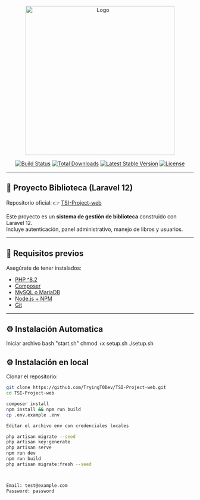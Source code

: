 
<p align="center">
  <a href="https://www.youtube.com/watch?v=yIpxrDfX6ek" target="_blank">
    <img src="https://pnganime.com/images/download/luffy-gear-5-colored-transparent-png" width="400" alt="Logo">
  </a>
</p>

<p align="center">
<a href="https://github.com/laravel/framework/actions"><img src="https://github.com/laravel/framework/workflows/tests/badge.svg" alt="Build Status"></a>
<a href="https://packagist.org/packages/laravel/framework"><img src="https://img.shields.io/packagist/dt/laravel/framework" alt="Total Downloads"></a>
<a href="https://packagist.org/packages/laravel/framework"><img src="https://img.shields.io/packagist/v/laravel/framework" alt="Latest Stable Version"></a>
<a href="https://packagist.org/packages/laravel/framework"><img src="https://img.shields.io/packagist/l/laravel/framework" alt="License"></a>
</p>

---

## 📖 Proyecto Biblioteca (Laravel 12)

Repositorio oficial: 👉 [TSI-Project-web](https://github.com/TryingT0Dev/TSI-Project-web)  

Este proyecto es un **sistema de gestión de biblioteca** construido con Laravel 12.  
Incluye autenticación, panel administrativo, manejo de libros y usuarios.  

---

## 🚀 Requisitos previos

Asegúrate de tener instalados:

- [PHP ^8.2](https://www.php.net/)
- [Composer](https://getcomposer.org/)
- [MySQL o MariaDB](https://www.mysql.com/)
- [Node.js + NPM](https://nodejs.org/)
- [Git](https://git-scm.com/)

---
## ⚙️ Instalación Automatica
Iniciar archivo bash "start.sh"
chmod +x setup.sh
./setup.sh

## ⚙️ Instalación en local

Clonar el repositorio:

```bash
git clone https://github.com/TryingT0Dev/TSI-Project-web.git
cd TSI-Project-web

composer install
npm install && npm run build
cp .env.example .env

Editar el archivo env con credenciales locales

php artisan migrate --seed
php artisan key:generate
php artisan serve
npm run dev
npm run build
php artisan migrate:fresh --seed



Email: test@example.com
Password: password
